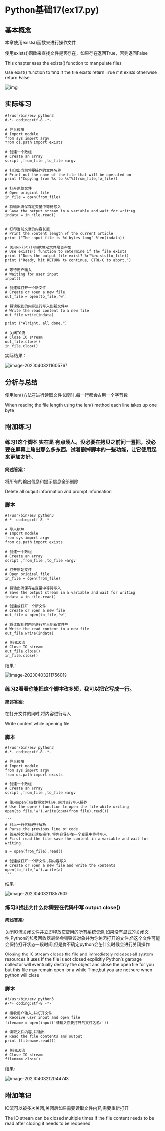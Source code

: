 # Python基础17(ex17.py)

## 基本概念

本章使用exists()函数来进行操作文件

使用exists()函数来查找文件是否存在，如果存在返回True，否则返回False

This chapter uses the exists() function to manipulate files 

Use exist() function to find if the file exists return True if it exists otherwise return False

![img](ex17.assets/lu34114tu_tmp_8fee4c4c4302e0ab.png) 

## 实际练习

```
#!/usr/bin/env python3
#-*- coding:utf-8 -*-

# 导入模块
# Import module
from sys import argv
from os.path import exists

# 创建一个数组
# Create an array
script ,from_file ,to_file =argv

# 打印出当前将要操作的文件名称
# Print out the name of the file that will be operated on 
print ("Copying from %s to %s"%(from_file,to_file))

# 打开原始文件
# Open original file
in_file = open(from_file)

# 将输出流保存在变量中等待写入
# Save the output stream in a variable and wait for writing
indata = in_file.read()


# 打印当前文章的内容长度
# Print the content length of the current article
print ("The input file is %d bytes long" %len(indata))

# 使用exists()函数确定文件是否存在
# Use exists() function to determine if the file exists
print ("Does the output file exist? %r"%exists(to_file))
print ("Ready, hit RETURN to continue, CTRL-C to abort.")

# 等待用户输入
# Waiting for user input
input()

# 创建或打开一个新文件
# Create or open a new file 
out_file = open(to_file,'w')

# 将读取到的内容进行写入到新文件中
# Write the read content to a new file
out_file.write(indata)

print ("Alright, all done.")

# 关闭IO流
# Close IO stream
out_file.close()
in_file.close()
```

实际结果：

![image-20200403211605767](ex17.assets/image-20200403211605767.png)

## 分析与总结

使用len()方法在进行读取文件长度时,每一行都会占用一个字节数

When reading the file length using the len() method each line takes up one byte

## 附加练习

### 练习1这个脚本 实在是 有点烦人。没必要在拷贝之前问一遍把，没必要在屏幕上输出那么多东西。试着删掉脚本的一些功能，让它使用起来更加友好。

#### 简述答案：

将所有的输出信息和提示信息全部删除

Delete all output information and prompt information

### 脚本

```
#!/usr/bin/env python3
#-*- coding:utf-8 -*-

# 导入模块
# Import module
from sys import argv
from os.path import exists

# 创建一个数组
# Create an array
script ,from_file ,to_file =argv

# 打开原始文件
# Open original file
in_file = open(from_file)

# 将输出流保存在变量中等待写入
# Save the output stream in a variable and wait for writing
indata = in_file.read()

# 创建或打开一个新文件
# Create or open a new file 
out_file = open(to_file,'w')

# 将读取到的内容进行写入到新文件中
# Write the read content to a new file
out_file.write(indata)

# 关闭IO流
# Close IO stream
out_file.close()
in_file.close()
```

结果：

![image-20200403211756019](ex17.assets/image-20200403211756019.png)



### 练习2看看你能把这个脚本改多短，我可以把它写成一行。

#### 简述答案:

在打开文件的同时,将内容进行写入

Write content while opening file

### 脚本

```
#!/usr/bin/env python3
#-*- coding:utf-8 -*-

# 导入模块
# Import module
from sys import argv
from os.path import exists

# 创建一个数组
# Create an array
script ,from_file ,to_file =argv

# 使用open()函数将文件打开,同时进行写入操作
# Use the open() function to open the file while writing
open(to_file,'w').write(open(from_file).read())

'''
# 对上一行代码进行解析
# Parse the previous line of code
# 首先将文件进行读取操作,将内容保存在一个变量中等待写入
# First read the file save the content in a variable and wait for writing

a = open(from_file).read()

# 创建或打开一个新文件,将内容写入
# Create or open a new file and write the contents
open(to_file,'w').write(a)
'''
```

结果：

![image-20200403211857609](ex17.assets/image-20200403211857609.png)

### 练习3找出为什么你需要在代码中写 output.close()

#### 简述答案:

关闭IO流关闭文件并立即释放它使用的所有系统资源,如果没有显式的关闭文件,Python的垃圾回收器最终会销毁该对象并为你关闭打开的文件,但这个文件可能会保持打开状态一段时间,但是你不确定python会在什么时候会进行关闭操作

Closing the IO stream closes the file and immediately releases all system resources it uses If the file is not closed explicitly Python’s garbage collector will eventually destroy the object and close the open file for you but this file may remain open for a while Time,but you are not sure when python will close

### 脚本

```
#!/usr/bin/env python3
#-*- coding:utf-8 -*-

# 接收用户输入,并打开文件
# Receive user input and open file
filename = open(input('请输入你要打开的文件名称:'))

# 读取文件内容,并输出
# Read the file contents and output
print (filename.read())

# 关闭IO流
# Close IO stream
filename.close()
```

结果:

![image-20200403212044743](ex17.assets/image-20200403212044743.png)



## 附加笔记

IO流可以被多次关闭,关闭后如果需要读取文件内容,需要重新打开

The IO stream can be closed multiple times If the file content needs to be read after closing it needs to be reopened